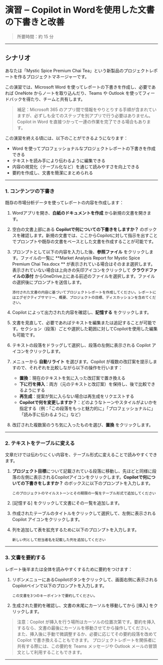 # 演習 ‒ Copilot in Wordを使用した文書の下書きと改善

> 所要時間：約 15 分 

---

## シナリオ

あなたは「Mystic Spice Premium Chai Tea」という新製品のプロジェクトレポートを作るプロジェクトマネージャーです。

この演習では、Microsoft Word を使ってレポートの下書きを作成し、必要であれば OneNote からノートを取り込んだり、Teams や Outlook を使ってフィードバックを得たり、チームと共有します。

> 補足：Microsoft 365 のアプリ間で情報をやりとりする手順が含まれていますが、必ずしも全てのステップを別アプリで行う必要はありません。Copilot in Word を直接つかって一連の作業を完了できる場合もあります。

この演習を終える頃には、以下のことができるようになります：  

- Word を使ってプロフェッショナルなプロジェクトレポートの下書きを作成できる  
- テキストを読み手により伝わるように編集できる  
- 内容の視覚化（テーブル化など）を通じて読みやすさを向上できる  
- 要約を作成し、文書を簡潔にまとめられる  

---

### 1. コンテンツの下書き

既存の市場分析データを使ってレポートの内容を作成します：

1. Wordアプリを開き、**白紙のドキュメントを作成** から新規の文書を開きます。  

2. 空白の文書上部にある **Copilotで何についての下書きをしますか？** のボックスを確認します。新規の文書では、ここからCopilotに対して指示を出すことでプロンプトや既存の文書をベースとした文書を作成することが可能です。  

3. プロンプトとして以下の内容を入力した後、**参照ファイル** をクリックします。ファイルの一覧に **Market Analysis Report for Mystic Spice Premium Chai Tea.docx ** が表示されている場合はそのまま選択します。表示されていない場合は上向きの矢印アイコンをクリックして **クラウドファイルの添付** からOneDrive上にある前述のファイルを選択します。ファイルの選択後にプロンプトを送信します。

   ```prompt
   添付された文書の内容に基づいてプロジェクトレポートを作成してください。レポートにはエグゼクティブサマリー、概要、プロジェクトの目標、ディスカッションを含めてください。
   ```

4. Copilot によって出力された内容を確認し、**記憶する** をクリックします。  

5. 文書を見直して、必要であればテキストを編集または追記することが可能です。セクション（段落）ごとや選択した範囲に対してCopilotを使用した編集も可能です。

6. テキストの段落をドラッグして選択し、段落の左側に表示される Copilot アイコンをクリックします。  

7. メニューから **自動リライト** を選びます。Copilot が複数の改訂案を提示しますので、それぞれを比較しながら以下の操作を行います：  
   - **置換**：現在のテキストを気に入った改訂案で置き換える  
   - **下に行を挿入**：両方（元のテキストと改訂案）を保持し、後で比較できるようにする  
   - **再生成**：提案が気に入らない場合は再生成をリクエストする  
   - **Copilotで何を変更しますか？**：どのようなトーンやスタイルがよいかを指定する（例：「この段落をもっと魅力的に」「プロフェッショナルに」「読み手に伝わるように」など）  

8. 改訂された複数案のうち気に入ったものを選び、**置換** をクリックします。

---

### 2. テキストをテーブルに変える

文章だけでは伝わりにくい内容を、テーブル形式に変えることで読みやすくできます。

1. **プロジェクト目標**について記載されている段落に移動し、先ほどと同様に段落の左側に表示されるCopilotアイコンをクリックします。**Copilotで何についての下書きをしますか？** のボックスに以下のプロンプトを入力します。

   ```prompt
   このプロジェクトのマイルストーンとその期限の一覧をテーブル形式で追加してください
   ```

2. [記憶する] をクリックして文書にその一覧を追加します。  

3. 作成されたテーブルのタイトルをクリックして選択して、左側に表示される Copilot アイコンをクリックします。  

4. 列を追加して表を拡充するために以下のプロンプトを入力します。

   ```prompt
   新しい列として担当者名を記載した列を追加してください
   ```

---

### 3. 文書を要約する

レポート後半または全体を読みやすくするために要約をつけます：

1. リボンメニューにあるCopilotボタンをクリックして、画面右側に表示されるCopilotペインで以下のプロンプトを入力します。

   ```prompt
   この文書を3つのキーポイントで要約してください。
   ```

2. 生成された要約を確認し、文書の末尾にカーソルを移動してから [挿入] をクリックします。

> 注意：Copilot が挿入を行う場所はカーソルの位置次第です。要約を挿入するなら、文書の最後にカーソルを移動させてから操作してください。  
> また、挿入後に手動で微調整するか、必要に応じてその要約段落を改めて Copilot で書き換えることもできます。 
> プロジェクトレポートを関係者に共有する際には、この要約を Teams メッセージや Outlook メールの冒頭文として利用することもできます。

---

